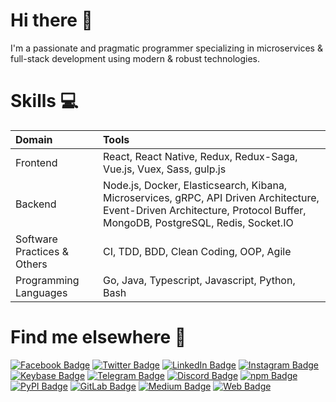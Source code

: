 <h1 align="left">Hi there 👋</h1>

I'm a passionate and pragmatic programmer specializing in microservices & full-stack development using modern & robust technologies.

<h1 align="left">Skills 💻</h1>


| Domain                      | Tools                                                                                                                                                             |
| :-------------------------- | :---------------------------------------------------------------------------------------------------------------------------------------------------------------------- |
| Frontend                    | React, React Native, Redux, Redux-Saga, Vue.js, Vuex, Sass, gulp.js                                                                                                     |
| Backend                     | Node.js, Docker, Elasticsearch, Kibana, Microservices, gRPC, API Driven Architecture, Event-Driven Architecture, Protocol Buffer, MongoDB, PostgreSQL, Redis, Socket.IO |
| Software Practices & Others | CI, TDD, BDD, Clean Coding, OOP, Agile                                                                                                                                  |
| Programming Languages       | Go, Java, Typescript, Javascript, Python, Bash                                                                                                                              |

<h1 align="left">Find me elsewhere 	📱</h1>

[![Facebook Badge](https://img.shields.io/badge/t4h51n-2278E9?style=flat-square&logo=facebook&logoColor=white)](https://www.facebook.com/t4h51n)
[![Twitter Badge](https://img.shields.io/badge/t4h51n-1DADEB?style=flat-square&logo=twitter&logoColor=white)](https://twitter.com/t4h51n)
[![LinkedIn Badge](https://img.shields.io/badge/t4h51n-1177B2?style=flat-square&logo=linkedin&logoColor=white)](https://www.linkedin.com/in/t4h51n)
[![Instagram Badge](https://img.shields.io/badge/t4h51n-DB4772?style=flat-square&logo=instagram&logoColor=white)](https://www.instagram.com/t4h51n)
[![Keybase Badge](https://img.shields.io/badge/t4h51n-399EF5?style=flat-square&logo=keybase&logoColor=white)](https://keybase.io/t4h51n)
[![Telegram Badge](https://img.shields.io/badge/t4h51n-38A9D4?style=flat-square&logo=telegram&logoColor=white)](https://t.me/t4h51n)
[![Discord Badge](https://img.shields.io/badge/t4h51n-6F87D1?style=flat-square&logo=discord&logoColor=white)](https://discord.com/users/t4h51n)
[![npm Badge](https://img.shields.io/badge/tahsin-C5393B?style=flat-square&logo=npm&logoColor=white)](https://www.npmjs.com/~tahsin)
[![PyPI Badge](https://img.shields.io/badge/tahsinature-567FBB?style=flat-square&logo=PyPI&logoColor=white)](https://pypi.org/user/tahsinature)
[![GitLab Badge](https://img.shields.io/badge/tahsinature-30353E?style=flat-square&logo=gitlab&logoColor=white)](https://gitlab.com/tahsinature)
[![Medium Badge](https://img.shields.io/badge/tahsinature-30353E?style=flat-square&logo=Medium&logoColor=white)](https://medium.com/@tahsinature)
[![Web Badge](https://img.shields.io/badge/tahsinature.me-30353E?style=flat-square&logoColor=white)](https://tahsinature.me)
